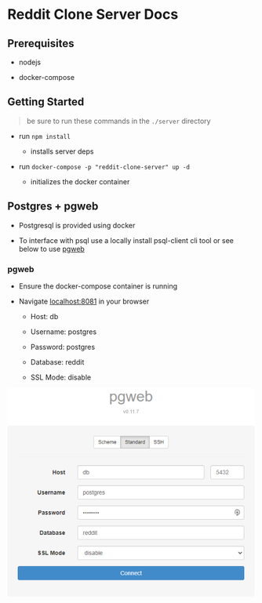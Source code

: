 # Reddit Clone Server Docs

## Prerequisites

- nodejs

- docker-compose

## Getting Started

> be sure to run these commands in the `./server` directory

- run `npm install`

  - installs server deps

- run `docker-compose -p "reddit-clone-server" up -d`

  - initializes the docker container

## Postgres + pgweb

- Postgresql is provided using docker

- To interface with psql use a locally install psql-client cli tool or see below to use [pgweb](https://sosedoff.github.io/pgweb/)

### pgweb

- Ensure the docker-compose container is running

- Navigate [localhost:8081](http://localhost:8081) in your browser

  - Host: db

  - Username: postgres

  - Password: postgres

  - Database: reddit

  - SSL Mode: disable

![screenshot](./pgweb.png)
